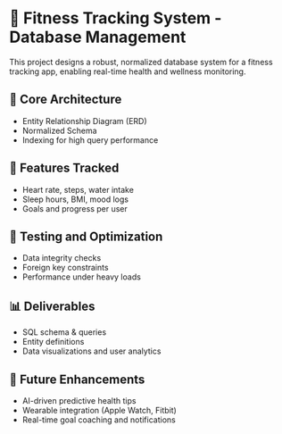 # 🧘 Fitness Tracking System - Database Management

This project designs a robust, normalized database system for a fitness tracking app, enabling real-time health and wellness monitoring.

## 🧱 Core Architecture
- Entity Relationship Diagram (ERD)
- Normalized Schema
- Indexing for high query performance

## 🧬 Features Tracked
- Heart rate, steps, water intake
- Sleep hours, BMI, mood logs
- Goals and progress per user

## 🧪 Testing and Optimization
- Data integrity checks
- Foreign key constraints
- Performance under heavy loads

## 📊 Deliverables
- SQL schema & queries
- Entity definitions
- Data visualizations and user analytics

## 🌱 Future Enhancements
- AI-driven predictive health tips
- Wearable integration (Apple Watch, Fitbit)
- Real-time goal coaching and notifications
